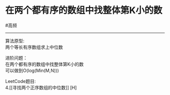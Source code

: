 # 在两个都有序的数组中找整体第K小的数

#高频 

---
算法原型:   
两个等长有序数组求上中位数

进阶问题：  
在两个都有序的数组中找整体第K小的数  
可以做到O(log(Min(M,N)))

LeetCode题目:  
4.[[寻找两个正序数组的中位数]] [H]

